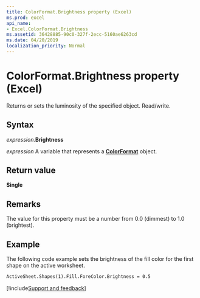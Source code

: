 ```yaml
---
title: ColorFormat.Brightness property (Excel)
ms.prod: excel
api_name:
- Excel.ColorFormat.Brightness
ms.assetid: 36428885-90c0-327f-2ecc-5160ae6263cd
ms.date: 04/20/2019
localization_priority: Normal
---
```



# ColorFormat.Brightness property (Excel)

Returns or sets the luminosity of the specified object. Read/write.


## Syntax

_expression_.**Brightness**

_expression_ A variable that represents a **[ColorFormat](Excel.ColorFormat.md)** object.


## Return value

**Single**


## Remarks

The value for this property must be a number from 0.0 (dimmest) to 1.0 (brightest).


## Example

The following code example sets the brightness of the fill color for the first shape on the active worksheet.

```vb
ActiveSheet.Shapes(1).Fill.ForeColor.Brightness = 0.5
```



[!include[Support and feedback](~/includes/feedback-boilerplate.md)]